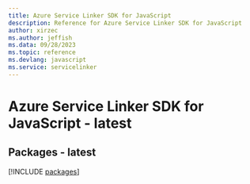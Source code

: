 ```yaml
---
title: Azure Service Linker SDK for JavaScript
description: Reference for Azure Service Linker SDK for JavaScript
author: xirzec
ms.author: jeffish
ms.data: 09/28/2023
ms.topic: reference
ms.devlang: javascript
ms.service: servicelinker
---
```

# Azure Service Linker SDK for JavaScript - latest
## Packages - latest
[!INCLUDE [packages](service-linker-index.md)]